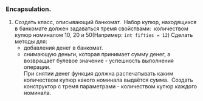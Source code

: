### Encapsulation.

1. Создать класс, описывающий банкомат. 
Набор купюр, находящихся в банкомате должен задаваться тремя свойствами: 
количеством купюр номиналом 10, 20 и 50(Например: `int fifties = 12`) 
Сделать методы для:
    - добавления денег в банкомат. 
    - снимающую деньги, которая принимает сумму денег,
    а возвращает булевое значение - успешность выполнения операции.\
При снятии денег функция должна распечатывать каким количеством купюр какого номинала выдаётся сумма. 
Создать конструктор с тремя параметрами - количеством купюр каждого номинала.